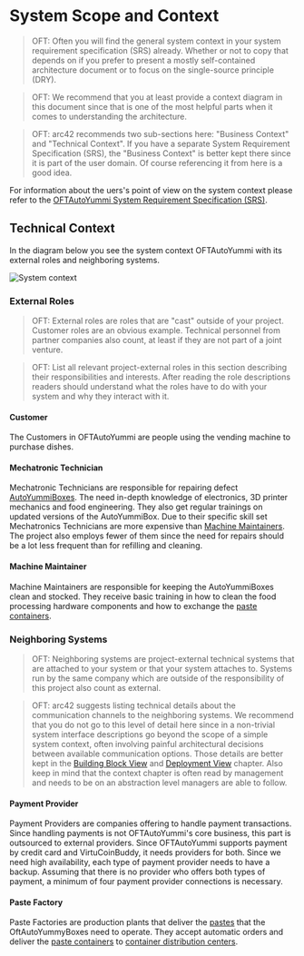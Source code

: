 # System Scope and Context

> OFT: Often you will find the general system context in your system requirement specification (SRS) already. Whether or not to copy that depends on if you prefer to present a mostly self-contained architecture document or to focus on the single-source principle (DRY).

> OFT: We recommend that you at least provide a context diagram in this document since that is one of the most helpful parts when it comes to understanding the architecture.

> OFT: arc42 recommends two sub-sections here: "Business Context" and "Technical Context". If you have a separate System Requirement Specification (SRS), the "Business Context" is better kept there since it is part of the user domain. Of course referencing it from here is a good idea.

For information about the uers's point of view on the system context please refer to the [OFTAutoYummi System Requirement Specification (SRS)](bibliography.md#SRS).

## Technical Context

In the diagram below you see the system context OFTAutoYummi with its external roles and neighboring systems.

![System context](uml/component/comp_context.svg)

### External Roles

> OFT: External roles are roles that are "cast" outside of your project. Customer roles are an obvious example. Technical personnel from partner companies also count, at least if they are not part of a joint venture.

> OFT: List all relevant project-external roles in this section describing their responsibilities and interests. After reading the role descriptions readers should understand what the roles have to do with your system and why they interact with it.

#### Customer

The Customers in OFTAutoYummi are people using the vending machine to purchase dishes.

#### Mechatronic Technician

Mechatronic Technicians are responsible for repairing defect [AutoYummiBoxes](glossary.md#autoyummibox). The need in-depth knowledge of electronics, 3D printer mechanics and food engineering. They also get regular trainings on updated versions of the AutoYummiBox. Due to their specific skill set Mechatronics Technicians are more expensive than [Machine Maintainers](#machine-maintainer). The project also employs fewer of them since the need for repairs should be a lot less frequent than for refilling and cleaning.

#### Machine Maintainer

Machine Maintainers are responsible for keeping the AutoYummiBoxes clean and stocked. They receive basic training in how to clean the food processing hardware components and how to exchange the [paste containers](glossary.md#paste-container).

### Neighboring Systems

> OFT: Neighboring systems are project-external technical systems that are attached to your system or that your system attaches to. Systems run by the same company which are outside of the responsibility of this project also count as external.

> OFT: arc42 suggests listing technical details about the communication channels to the neighboring systems. We recommend that you do not go to this level of detail here since in a non-trivial system interface descriptions go beyond the scope of a simple system context, often involving painful architectural decisions between available communication options. Those details are better kept in the [Building Block View](building_blocks.md) and [Deployment View](deployment.md) chapter. Also keep in mind that the context chapter is often read by management and needs to be on an abstraction level managers are able to follow.

#### Payment Provider

Payment Providers are companies offering to handle payment transactions. Since handling payments is not OFTAutoYummi's core business, this part is outsourced to external providers. Since OFTAutoYummi supports payment by credit card and VirtuCoinBuddy, it needs providers for both. Since we need high availability, each type of payment provider needs to have a backup. Assuming that there is no provider who offers both types of payment, a minimum of four payment provider connections is necessary.

#### Paste Factory

Paste Factories are production plants that deliver the [pastes](glossary.md#paste) that the OftAutoYummyBoxes need to operate. They accept automatic orders and deliver the [paste containers](glossary.md#paste-container) to [container distribution centers](glossary.md#container-distribution-center).